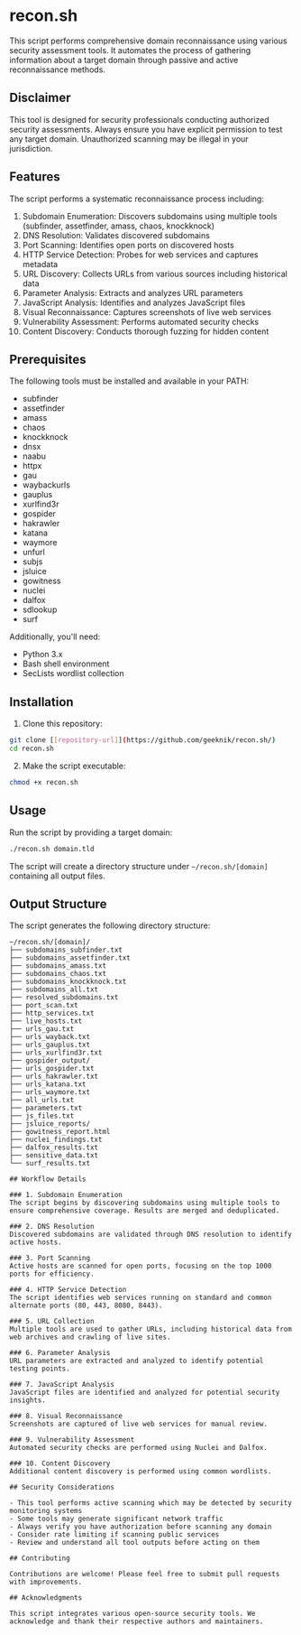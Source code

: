 # recon.sh
This script performs comprehensive domain reconnaissance using various security assessment tools. It automates the process of gathering information about a target domain through passive and active reconnaissance methods.

## Disclaimer

This tool is designed for security professionals conducting authorized security assessments. Always ensure you have explicit permission to test any target domain. Unauthorized scanning may be illegal in your jurisdiction.

## Features

The script performs a systematic reconnaissance process including:

1. Subdomain Enumeration: Discovers subdomains using multiple tools (subfinder, assetfinder, amass, chaos, knockknock)
2. DNS Resolution: Validates discovered subdomains
3. Port Scanning: Identifies open ports on discovered hosts
4. HTTP Service Detection: Probes for web services and captures metadata
5. URL Discovery: Collects URLs from various sources including historical data
6. Parameter Analysis: Extracts and analyzes URL parameters
7. JavaScript Analysis: Identifies and analyzes JavaScript files
8. Visual Reconnaissance: Captures screenshots of live web services
9. Vulnerability Assessment: Performs automated security checks
10. Content Discovery: Conducts thorough fuzzing for hidden content

## Prerequisites

The following tools must be installed and available in your PATH:

- subfinder
- assetfinder
- amass
- chaos
- knockknock
- dnsx
- naabu
- httpx
- gau
- waybackurls
- gauplus
- xurlfind3r
- gospider
- hakrawler
- katana
- waymore
- unfurl
- subjs
- jsluice
- gowitness
- nuclei
- dalfox
- sdlookup
- surf

Additionally, you'll need:
- Python 3.x
- Bash shell environment
- SecLists wordlist collection

## Installation

1. Clone this repository:
```bash
git clone [[repository-url]](https://github.com/geeknik/recon.sh/)
cd recon.sh
```

2. Make the script executable:
```bash
chmod +x recon.sh
```

## Usage

Run the script by providing a target domain:

```bash
./recon.sh domain.tld
```

The script will create a directory structure under `~/recon.sh/[domain]` containing all output files.

## Output Structure

The script generates the following directory structure:

```
~/recon.sh/[domain]/
├── subdomains_subfinder.txt
├── subdomains_assetfinder.txt
├── subdomains_amass.txt
├── subdomains_chaos.txt
├── subdomains_knockknock.txt
├── subdomains_all.txt
├── resolved_subdomains.txt
├── port_scan.txt
├── http_services.txt
├── live_hosts.txt
├── urls_gau.txt
├── urls_wayback.txt
├── urls_gauplus.txt
├── urls_xurlfind3r.txt
├── gospider_output/
├── urls_gospider.txt
├── urls_hakrawler.txt
├── urls_katana.txt
├── urls_waymore.txt
├── all_urls.txt
├── parameters.txt
├── js_files.txt
├── jsluice_reports/
├── gowitness_report.html
├── nuclei_findings.txt
├── dalfox_results.txt
├── sensitive_data.txt
└── surf_results.txt

## Workflow Details

### 1. Subdomain Enumeration
The script begins by discovering subdomains using multiple tools to ensure comprehensive coverage. Results are merged and deduplicated.

### 2. DNS Resolution
Discovered subdomains are validated through DNS resolution to identify active hosts.

### 3. Port Scanning
Active hosts are scanned for open ports, focusing on the top 1000 ports for efficiency.

### 4. HTTP Service Detection
The script identifies web services running on standard and common alternate ports (80, 443, 8080, 8443).

### 5. URL Collection
Multiple tools are used to gather URLs, including historical data from web archives and crawling of live sites.

### 6. Parameter Analysis
URL parameters are extracted and analyzed to identify potential testing points.

### 7. JavaScript Analysis
JavaScript files are identified and analyzed for potential security insights.

### 8. Visual Reconnaissance
Screenshots are captured of live web services for manual review.

### 9. Vulnerability Assessment
Automated security checks are performed using Nuclei and Dalfox.

### 10. Content Discovery
Additional content discovery is performed using common wordlists.

## Security Considerations

- This tool performs active scanning which may be detected by security monitoring systems
- Some tools may generate significant network traffic
- Always verify you have authorization before scanning any domain
- Consider rate limiting if scanning public services
- Review and understand all tool outputs before acting on them

## Contributing

Contributions are welcome! Please feel free to submit pull requests with improvements.

## Acknowledgments

This script integrates various open-source security tools. We acknowledge and thank their respective authors and maintainers.
